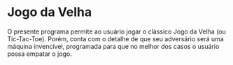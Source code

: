 # Jogo da Velha
 O presente programa permite ao usuário jogar o clássico Jogo da Velha (ou Tic-Tac-Toe). Porém, conta com o detalhe de que seu adversário será uma máquina invencível, programada para que no melhor dos casos o usuário possa empatar o jogo.
